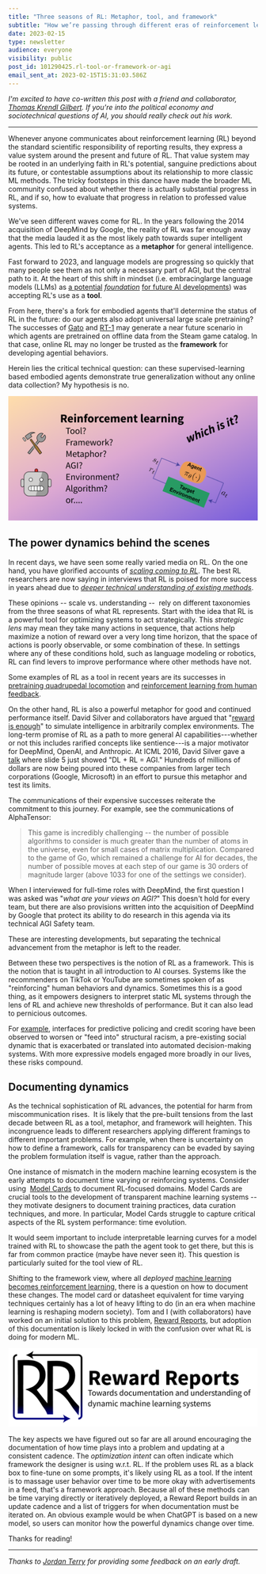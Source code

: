 ```yaml
---
title: "Three seasons of RL: Metaphor, tool, and framework"
subtitle: "How we’re passing through different eras of reinforcement learning."
date: 2023-02-15
type: newsletter
audience: everyone
visibility: public
post_id: 101290425.rl-tool-or-framework-or-agi
email_sent_at: 2023-02-15T15:31:03.586Z
---
```

*I'm excited to have co-written this post with a friend and collaborator, [Thomas Krendl Gilbert](https://twitter.com/sociotiose). If you're into the political economy and sociotechnical questions of AI, you should really check out his work.*

<div>

------------------------------------------------------------------------

</div>

Whenever anyone communicates about reinforcement learning (RL) beyond the standard scientific responsibility of reporting results, they express a value system around the present and future of RL. That value system may be rooted in an underlying faith in RL's potential, sanguine predictions about its future, or contestable assumptions about its relationship to more classic ML methods. The tricky footsteps in this dance have made the broader ML community confused about whether there is actually substantial progress in RL, and if so, how to evaluate that progress in relation to professed value systems. 

We've seen different waves come for RL. In the years following the 2014 acquisition of DeepMind by Google, the reality of RL was far enough away that the media lauded it as the most likely path towards super intelligent agents. This led to RL's acceptance as a **metaphor** for general intelligence. 

Fast forward to 2023, and language models are progressing so quickly that many people see them as not only a necessary part of AGI, but the central path to it. At the heart of this shift in mindset (i.e. embracinglarge language models (LLMs) as [a potential](https://arxiv.org/abs/2108.07258) *[foundation](https://arxiv.org/abs/2108.07258)* [for future AI developments](https://arxiv.org/abs/2108.07258)) was accepting RL's use as a **tool**.

From here, there's a fork for embodied agents that'll determine the status of RL in the future: do our agents also adopt universal large scale pretraining? The successes of [Gato](https://www.deepmind.com/publications/a-generalist-agent) and [RT-1](https://ai.googleblog.com/2022/12/rt-1-robotics-transformer-for-real.html) may generate a near future scenario in which agents are pretrained on offline data from the Steam game catalog. In that case, online RL may no longer be trusted as the **framework** for developing agential behaviors.

Herein lies the critical technical question: can these supervised-learning based embodied agents demonstrate true generalization without any online data collection? My hypothesis is no.

![](images/101290425.rl-tool-or-framework-or-agi_d3dbeaab-c6a6-4884-bf13-36aae32edf96.png)

## The power dynamics behind the scenes

In recent days, we have seen some really varied media on RL. On the one hand, you have glorified accounts of *[scaling coming to RL](https://jack-clark.net/2023/02/06/import-ai-317-deepmind-speeds-up-language-model-sampling-voice-cloning-tech-gets-abused-more-scaling-laws-for-rl/)*. The best RL researchers are now saying in interviews that RL is poised for more success in years ahead due to *[deeper technical understanding of existing methods](https://twimlai.com/podcast/twimlai/ai-trends-2023-reinforcement-learning-rlhf-robotic-pre-training-and-offline-rl/)*.

These opinions -- scale vs. understanding --  rely on different taxonomies from the three seasons of what RL represents. Start with the idea that RL is a powerful tool for optimizing systems to act strategically. This *strategic lens* may mean they take many actions in sequence, that actions help maximize a notion of reward over a very long time horizon, that the space of actions is poorly observable, or some combination of these. In settings where any of these conditions hold, such as language modeling or robotics, RL can find levers to improve performance where other methods have not.

Some examples of RL as a tool in recent years are its successes in [pretraining quadrupedal locomotion](https://robotic.substack.com/p/rl-quadrupeds) and [reinforcement learning from human feedback](https://robotic.substack.com/p/rlhf-chatgpt-data-moats).

On the other hand, RL is also a powerful metaphor for good and continued performance itself. David Silver and collaborators have argued that "[reward is enough](https://www.deepmind.com/publications/reward-is-enough)" to simulate intelligence in arbitrarily complex environments. The long-term promise of RL as a path to more general AI capabilities---whether or not this includes rarified concepts like sentience---is a major motivator for DeepMind, OpenAI, and Anthropic. At ICML 2016, David Silver gave a [talk](https://icml.cc/2016/tutorials/deep_rl_tutorial.pdf) where slide 5 just showed "DL + RL = AGI." Hundreds of millions of dollars are now being poured into these companies from larger tech corporations (Google, Microsoft) in an effort to pursue this metaphor and test its limits. 

The communications of their expensive successes reiterate the commitment to this journey. For example, see the communications of AlphaTensor:

> This game is incredibly challenging -- the number of possible algorithms to consider is much greater than the number of atoms in the universe, even for small cases of matrix multiplication. Compared to the game of Go, which remained a challenge for AI for decades, the number of possible moves at each step of our game is 30 orders of magnitude larger (above 1033 for one of the settings we consider).

When I interviewed for full-time roles with DeepMind, the first question I was asked was "*what are your views on AGI?*" This doesn't hold for every team, but there are also provisions written into the acquisition of DeepMind by Google that protect its ability to do research in this agenda via its technical AGI Safety team.

These are interesting developments, but separating the technical advancement from the metaphor is left to the reader.

Between these two perspectives is the notion of RL as a framework. This is the notion that is taught in all introduction to AI courses. Systems like the recommenders on TikTok or YouTube are sometimes spoken of as "reinforcing" human behaviors and dynamics. Sometimes this is a good thing, as it empowers designers to interpret static ML systems through the lens of RL and achieve new thresholds of performance. But it can also lead to pernicious outcomes. 

For [example](https://proceedings.mlr.press/v80/liu18c.html), interfaces for predictive policing and credit scoring have been observed to worsen or "feed into" structural racism, a pre-existing social dynamic that is exacerbated or translated into automated decision-making systems. With more expressive models engaged more broadly in our lives, these risks compound.

## Documenting dynamics

As the technical sophistication of RL advances, the potential for harm from miscommunication rises.  It is likely that the pre-built tensions from the last decade between RL as a tool, metaphor, and framework will heighten. This incongruence leads to different researchers applying different framings to different important problems. For example, when there is uncertainty on how to define a framework, calls for transparency can be evaded by saying the problem formulation itself is vague, rather than the approach.

One instance of mismatch in the modern machine learning ecosystem is the early attempts to document time varying or reinforcing systems. Consider using  [Model Cards](https://arxiv.org/abs/1810.03993) to document RL-focused domains. Model Cards are crucial tools to the development of transparent machine learning systems -- they motivate designers to document training practices, data curation techniques, and more. In particular, Model Cards struggle to capture critical aspects of the RL system performance: time evolution. 

It would seem important to include interpretable learning curves for a model trained with RL to showcase the path the agent took to get there, but this is far from common practice (maybe have never seen it). This question is particularly suited for the tool view of RL. 

Shifting to the framework view, where all *deployed* [machine learning becomes reinforcement learning](https://robotic.substack.com/p/ml-becomes-rl), there is a question on how to document these changes. The model card or datasheet equivalent for time varying techniques certainly has a lot of heavy lifting to do (in an era when machine learning is reshaping modern society). Tom and I (with collaborators) have worked on an initial solution to this problem, [Reward Reports](https://rewardreports.github.io/), but adoption of this documentation is likely locked in with the confusion over what RL is doing for modern ML. 

![](images/101290425.rl-tool-or-framework-or-agi_e5b2adf1-e4f2-4471-a5c7-55dba399fd1f.png)

The key aspects we have figured out so far are all around encouraging the documentation of how time plays into a problem and updating at a consistent cadence. The *optimization intent* can often indicate which framework the designer is using w.r.t. RL. If the problem uses RL as a black box to fine-tune on some prompts, it's likely using RL as a tool. If the intent is to massage user behavior over time to be more okay with advertisements in a feed, that's a framework approach. Because all of these methods can be time varying directly or iteratively deployed, a Reward Report builds in an update cadence and a list of triggers for when documentation must be iterated on. An obvious example would be when ChatGPT is based on a new model, so users can monitor how the powerful dynamics change over time.

Thanks for reading!

<div>

------------------------------------------------------------------------

</div>

*Thanks to [Jordan Terry](https://twitter.com/j_k_terry?lang=en) for providing some feedback on an early draft.*

